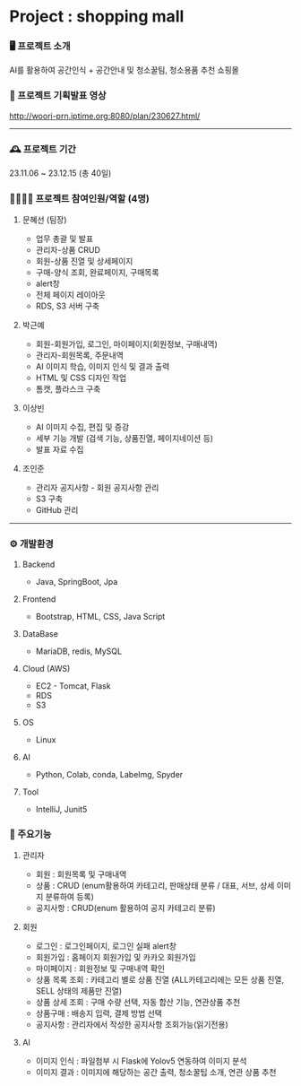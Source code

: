 # Project : shopping mall

### 🖥️ 프로젝트 소개
AI를 활용하여 공간인식 + 공간안내 및 청소꿀팀, 청소용품 추천 쇼핑몰


### 🎥 프로젝트 기획발표 영상
<http://woori-prn.iptime.org:8080/plan/230627.html/>

---

### 🕰 프로젝트 기간
23.11.06 ~ 23.12.15 (총 40일)


### 👨‍👨‍👧‍👧 프로젝트 참여인원/역할 (4명)
1. 문혜선 (팀장)
   * 업무 총괄 및 발표
   * 관리자-상품 CRUD
   * 회원-상품 진열 및 상세페이지
   * 구매-양식 조회, 완료페이지, 구매목록
   * alert창
   * 전체 페이지 레이아웃
   * RDS, S3 서버 구축
  
2. 박근예
   * 회원-회원가입, 로그인, 마이페이지(회원정보, 구매내역)
   * 관리자-회원목록, 주문내역
   * AI 이미지 학습, 이미지 인식 및 결과 출력
   * HTML 및 CSS 디자인 작업
   * 톰캣, 플라스크 구축
  
4. 이상빈
    * AI 이미지 수집, 편집 및 증강
    * 세부 기능 개발 (검색 기능, 상품진열, 페이지네이션 등)
    * 발표 자료 수집
  
5. 조인준
    * 관리자 공지사항 - 회원 공지사항 관리
    * S3 구축
    * GitHub 관리
---

### ⚙ 개발환경
1. Backend
   * Java, SpringBoot, Jpa
   
2. Frontend
     * Bootstrap, HTML, CSS, Java Script

3. DataBase
     * MariaDB, redis, MySQL
   
4. Cloud (AWS)
     * EC2 - Tomcat, Flask
     * RDS
     * S3
       
5. OS
   * Linux

6. AI
    * Python, Colab, conda, LabeImg, Spyder
  
7. Tool
    * IntelliJ, Junit5
   
   


### 📌 주요기능
1. 관리자
     * 회원 : 회원목록 및 구매내역
     * 상품 : CRUD (enum활용하여 카테고리, 판매상태 분류 / 대표, 서브, 상세 이미지 분류하여 등록)
     * 공지사항 : CRUD(enum 활용하여 공지 카테고리 분류)
   
2. 회원
     * 로그인 : 로그인페이지, 로그인 실패 alert창
     * 회원가입 : 홈페이지 회원가입 및 카카오 회원가입
     * 마이페이지 : 회원정보 및 구매내역 확인
     * 상품 목록 조회 : 카테고리 별로 상품 진열 (ALL카테고리에는 모든 상품 진열, SELL 상태의 제품만 진열)
     * 상품 상세 조회 : 구매 수량 선택, 자동 합산 기능, 연관상품 추천
     * 상품구매 : 배송지 입력, 결제 방법 선택
     * 공지사항 : 관리자에서 작성한 공지사항 조회가능(읽기전용)

3. AI
     * 이미지 인식 : 파일첨부 시 Flask에 Yolov5 연동하여 이미지 분석
     * 이미지 결과 : 이미지에 해당하는 공간 출력, 청소꿀팁 소개, 연관 상품 추천

